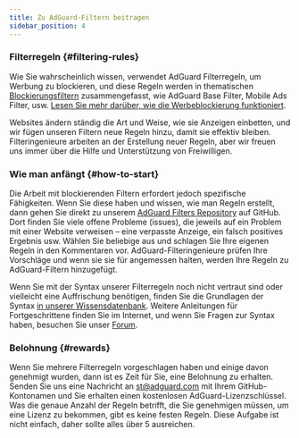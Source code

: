 ```yaml
---
title: Zu AdGuard-Filtern beitragen
sidebar_position: 4
---
```


### Filterregeln {#filtering-rules}

Wie Sie wahrscheinlich wissen, verwendet AdGuard Filterregeln, um Werbung zu blockieren, und diese Regeln werden in thematischen [Blockierungsfiltern](/general/ad-filtering/adguard-filters) zusammengefasst, wie AdGuard Base Filter, Mobile Ads Filter, usw. [Lesen Sie mehr darüber, wie die Werbeblockierung funktioniert](/general/ad-filtering/how-ad-blocking-works).

Websites ändern ständig die Art und Weise, wie sie Anzeigen einbetten, und wir fügen unseren Filtern neue Regeln hinzu, damit sie effektiv bleiben. Filteringenieure arbeiten an der Erstellung neuer Regeln, aber wir freuen uns immer über die Hilfe und Unterstützung von Freiwilligen.

### Wie man anfängt {#how-to-start}

Die Arbeit mit blockierenden Filtern erfordert jedoch spezifische Fähigkeiten. Wenn Sie diese haben und wissen, wie man Regeln erstellt, dann gehen Sie direkt zu unserem [AdGuard Filters Repository](https://github.com/AdguardTeam/AdguardFilters) auf GitHub. Dort finden Sie viele offene Probleme (issues), die jeweils auf ein Problem mit einer Website verweisen – eine verpasste Anzeige, ein falsch positives Ergebnis usw. Wählen Sie beliebige aus und schlagen Sie Ihre eigenen Regeln in den Kommentaren vor. AdGuard-Filteringenieure prüfen Ihre Vorschläge und wenn sie sie für angemessen halten, werden Ihre Regeln zu AdGuard-Filtern hinzugefügt.

Wenn Sie mit der Syntax unserer Filterregeln noch nicht vertraut sind oder vielleicht eine Auffrischung benötigen, finden Sie die Grundlagen der Syntax [in unserer Wissensdatenbank](/general/ad-filtering/create-own-filters). Weitere Anleitungen für Fortgeschrittene finden Sie im Internet, und wenn Sie Fragen zur Syntax haben, besuchen Sie unser [Forum](https://forum.adguard.com/).

### Belohnung {#rewards}

Wenn Sie mehrere Filterregeln vorgeschlagen haben und einige davon genehmigt wurden, dann ist es Zeit für Sie, eine Belohnung zu erhalten. Senden Sie uns eine Nachricht an [st@adguard.com](mailto:st@adguard.com) mit Ihrem GitHub-Kontonamen und Sie erhalten einen kostenlosen AdGuard-Lizenzschlüssel. Was die genaue Anzahl der Regeln betrifft, die Sie genehmigen müssen, um eine Lizenz zu bekommen, gibt es keine festen Regeln. Diese Aufgabe ist nicht einfach, daher sollte alles über 5 ausreichen.
